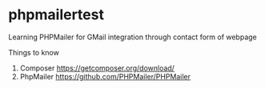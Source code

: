 # phpmailertest
Learning PHPMailer for GMail integration through contact form of webpage


Things to know
1. Composer https://getcomposer.org/download/
2. PhpMailer https://github.com/PHPMailer/PHPMailer
